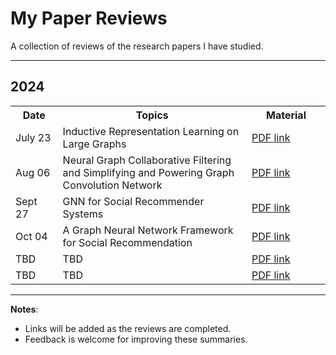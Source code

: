# My Paper Reviews
A collection of reviews of the research papers I have studied.

---

## 2024

<table>
  <tr>
    <th style="width: 15%;">Date</th>
    <th style="width: 60%;">Topics</th>
    <th style="width: 25%;">Material</th>
  </tr>
  <tr>
    <td>July 23</td>
    <td>Inductive Representation Learning on Large Graphs</td>
    <td><a href="#">PDF link</a></td>
  </tr>
  <tr>
    <td>Aug 06</td>
    <td>Neural Graph Collaborative Filtering and Simplifying and Powering Graph Convolution Network</td>
    <td><a href="#">PDF link</a></td>
  </tr>
  <tr>
    <td>Sept 27</td>
    <td>GNN for Social Recommender Systems</td>
    <td><a href="#">PDF link</a></td>
  </tr>
  <tr>
    <td> Oct 04 </td>
    <td> A Graph Neural Network Framework for Social Recommendation </td>
    <td><a href="#">PDF link</a></td>
  </tr>
  <tr>
    <td> TBD </td>
    <td> TBD </td>
    <td><a href="#">PDF link</a></td>
  </tr>
  <tr>
    <td> TBD </td>
    <td> TBD </td>
    <td><a href="#">PDF link</a></td>
  </tr>
</table>



---
**Notes**:
- Links will be added as the reviews are completed.
- Feedback is welcome for improving these summaries.
